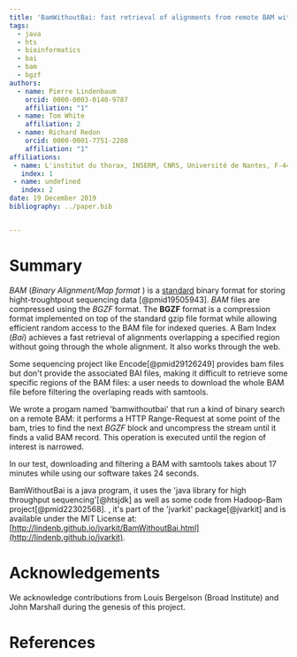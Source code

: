```yaml
---
title: 'BamWithoutBai: fast retrieval of alignments from remote BAM without index.'
tags:
  - java
  - hts
  - bioinformatics
  - bai
  - bam
  - bgzf
authors:
  - name: Pierre Lindenbaum
    orcid: 0000-0003-0148-9787
    affiliation: "1" 
  - name: Tom White
    affiliation: 2
  - name: Richard Redon
    orcid: 0000-0001-7751-2280
    affiliation: "1" 
affiliations:
 - name: L'institut du thorax, INSERM, CNRS, Université de Nantes, F-44000 Nantes, France.
   index: 1
 - name: undefined
   index: 2
date: 19 December 2019
bibliography: ../paper.bib


---
```


# Summary

*BAM* (*Binary Alignment/Map format* ) is a [standard](https://samtools.github.io/hts-specs/SAMv1.pdf) binary format for storing hight-troughtpout sequencing data [@pmid19505943]. *BAM* files are compressed using the *BGZF* format. The **BGZF** format is a compression format implemented on top of the standard gzip file format while allowing efficient random access to the BAM file for indexed queries. A Bam Index (*Bai*) achieves a fast retrieval of alignments overlapping a specified region without going through the whole alignment. It also works through the web. 


Some sequencing project like Encode[@pmid29126249] provides bam files but don't provide the associated BAI files, making it difficult to retrieve some specific regions of the BAM files: a user needs to download the whole BAM file before filtering the overlaping reads with samtools. 

We wrote a progam named 'bamwithoutbai' that run a kind of binary search on a remote BAM: it performs a HTTP Range-Request at some point of the bam, tries to find the next *BGZF* block and uncompress the stream until it finds a valid BAM record. This operation is executed until the region of interest is narrowed.

In our test, downloading and filtering a BAM with samtools takes about 17 minutes while using our software takes 24 seconds.

BamWithoutBai is a java program, it uses the 'java library for high throughput sequencing'[@htsjdk] as well as some code from Hadoop-Bam project[@pmid22302568]. , it's part of the 'jvarkit' package[@jvarkit] and is available under the MIT License at: [http://lindenb.github.io/jvarkit/BamWithoutBai.html](http://lindenb.github.io/jvarkit).


# Acknowledgements

We acknowledge contributions from Louis Bergelson (Broad Institute) and John Marshall during the genesis of this project.

# References

